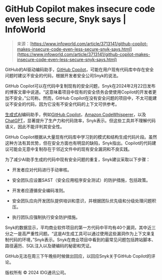 <!--yml

类别：未分类

日期：2024年05月27日 14:49:32

-->

# GitHub Copilot makes insecure code even less secure, Snyk says | InfoWorld

> 来源：[https://www.infoworld.com/article/3713141/github-copilot-makes-insecure-code-even-less-secure-snyk-says.html](https://www.infoworld.com/article/3713141/github-copilot-makes-insecure-code-even-less-secure-snyk-says.html)

GitHub的AI驱动编码助手，[GitHub Copilot](https://github.blog/2022-06-21-github-copilot-is-generally-available-to-all-developers/)，可能在用户现有代码库中存在安全问题时建议不安全的代码，根据开发者安全公司Snyk的说法。

GitHub Copilot可以在代码中复制现有的安全问题，Snyk在2024年2月22日发布的博客文章中说道。“这意味着项目中现有的安全债务会使使用Copilot的开发者更加不安全，”公司称。然而，GitHub Copilot在没有安全问题的项目中，不太可能建议不安全的代码，因为它没有不安全代码的上下文可供参考。

[生成式AI](https://www.infoworld.com/article/3689973/what-is-generative-ai-artificial-intelligence-that-creates.html)编码助手，例如[GitHub Copilot](https://www.infoworld.com/article/3699140/review-codewhisperer-bard-and-copilot.html)，[Amazon CodeWhisperer](https://www.infoworld.com/article/3699140/review-codewhisperer-bard-and-copilot.html)，以及[ChatGPT](https://www.infoworld.com/article/3689172/chatgpt-and-software-development.html)，显著提升了生产力和代码效率，Snyk表示。但这些工具并不理解代码语义，因此不能评判其安全性。

GitHub Copilot根据从大量现有代码库中学习到的模式和结构生成代码片段。虽然这种方法有其优势，但在安全方面也有明显的缺陷，Snyk指出。Copilot的代码建议可能会无意中复制存在于邻近文件中的现有安全漏洞和不良实践。

为了减少AI助手生成的代码中现有安全问题的重复，Snyk建议采取以下步骤：

+   开发者应对代码进行手动审核。

+   安全团队应设置SAST（安全应用程序安全测试）的防护措施，包括政策。

+   开发者应遵循安全编码准则。

+   安全团队应向开发团队提供培训和意识，并根据团队优先级和分级处理问题积压。

+   执行团队应强制执行安全防护措施。

Snyk的数据显示，平均商业软件项目的第一方代码中平均有40个漏洞，其中近三分之一是高严重性问题。“这是AI生成工具可以通过使用这些漏洞作为上下文来复制代码的环境，”Snyk表示。Snyk在商业项目中看到的最常见问题包括跨站脚本、路径遍历、SQL注入以及硬编码的秘密和凭证。

GitHub无法在周三下午晚些时候做出回应，以回应Snyk关于GitHub Copilot的评论。

版权所有 © 2024 IDG通讯公司。
